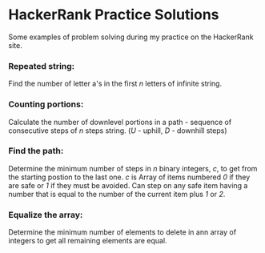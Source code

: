# HackerRank Practice Solutions

Some examples of problem solving during my practice on the HackerRank site.


### Repeated string:
Find the number of letter a's in the first *n* letters of infinite string.

### Counting portions: 
Calculate the number of downlevel portions in a path - sequence of consecutive steps of *n* steps string.
(*U* - uphill, *D* - downhill steps)


### Find the path:
Determine the minimum number of steps in *n* binary integers, *c*, to get from the starting postion to the last one.
*c* is Array of items numbered *0* if they are safe or *1* if they must be avoided.
Can step on any safe item having a number that is equal to the number of the current item plus *1* or *2*. 

### Equalize the array:
Determine the minimum number of elements to delete in ann array of integers to get all remaining elements are equal.

